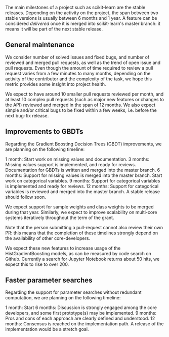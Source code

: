 The main milestones of a project such as scikit-learn are the stable releases.
Depending on the activity on the project, the span between two stable versions
is usually between 6 months and 1 year. A feature can be considered *delivered*
once it is merged into scikit-learn's master branch: it means it will be part
of the next stable release.

General maintenance
-------------------

We consider number of solved issues and fixed bugs, and number of reviewed and
merged pull requests, as well as the trend of open issue and pull requests.
Even though the amount of time required to review a pull request varies from a
few minutes to many months, depending on the activity of the contributor and
the complexity of the task, we hope this metric provides some insight into
project health.

We expect to have around 10 smaller pull requests reviewed per month, and at least
10 complex pull requests (such as major new features or changes to the API) reviewed and merged in the span of 12 months. We
also expect simple and/or critical bugs to be fixed within a few weeks, i.e.
before the next bug-fix release.

Improvements to GBDTs
---------------------

Regarding the Gradient Boosting Decision Trees (GBDT) improvements, we are
planning on the following timeline:

1 month: Start work on missing values and documentation.
3 months: Missing values support is implemented, and ready for reviews.
Documentation for GBDTs is written and merged into the master branch.
6 months: Support for missing values is merged into the master branch. Start
work on categorical variables.
9 months: Support for categorical variables is implemented and ready for
reviews.
12 months: Support for categorical variables is reviewed and merged into the
master branch. A stable release should follow soon.

We expect support for sample weights and class weights to be merged during that
year. Similarly, we expect to improve scalability on multi-core systems iteratively throughout the term of the grant.

Note that the person submitting a pull-request cannot also review their own PR:
this means that the completion of these timelines strongly depend on the
availability of other core-developers.

We expect these new features to increase usage of the HistGradientBoosting
models, as can be measured by code search on Github. Currently a search for
Jupyter Notebook returns about 50 hits, we expect this to rise to over 200.

Faster parameter searches
-------------------------

Regarding the support for parameter searches without redundant computation, we
are planning on the following timeline:

1 month: Start
6 months: Discussion is strongly engaged among the core developers, and some
first prototype(s) may be implemented.
9 months: Pros and cons of each approach are clearly defined and understood.
12 months: Consensus is reached on the implementation path. A release of the
implementation would be a stretch goal.

